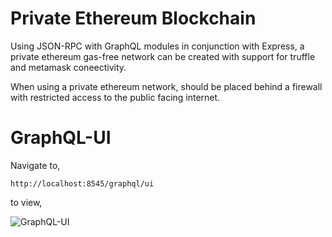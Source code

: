 # Private Ethereum Blockchain
Using JSON-RPC with GraphQL modules in conjunction with Express, a private ethereum gas-free network can be created with support for truffle and metamask coneectivity.

When using a private ethereum network, should be placed behind a firewall with restricted access to the public facing internet.


# GraphQL-UI
Navigate to,

    http://localhost:8545/graphql/ui

to view,

![GraphQL-UI](assets/graphql=ui.png "GraphQL-UI")